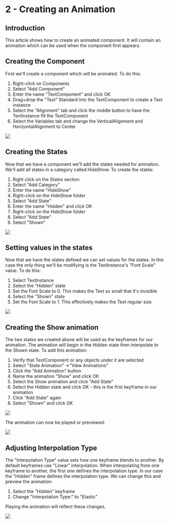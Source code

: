# 2 - Creating an Animation

## Introduction

This article shows how to create an animated component. It will contain an animation which can be used when the component first appears.

## Creating the Component

First we'll create a component which will be animated. To do this:

1. Right-click on Components
2. Select "Add Component"
3. Enter the name "TextComponent" and click OK
4. Drag+drop the "Text" Standard into the TextComponent to create a Text instance
5. Select the "Alignment" tab and click the middle button to have the TextInstance fill the TextComponent
6. Select the Variables tab and change the VerticalAlignment and HorizontalAlignment to Center

![](<../.gitbook/assets/CreatingAnimationCreateComponent (1).gif>)

## Creating the States

Now that we have a component we'll add the states needed for animation. We'll add all states in a category called HideShow. To create the states:

1. Right click on the States section
2. Select "Add Category"
3. Enter the name "HideShow"
4. Right-click on the HideShow folder
5. Select "Add State"
6. Enter the name "Hidden" and click OK
7. Right-click on the HideShow folder
8. Select "Add State"
9. Select "Shown"

![](<../.gitbook/assets/AddHideShowStates (1).gif>)

## Setting values in the states

Now that we have the states defined we can set values for the states. In this case the only thing we'll be modifying is the TextInstance's "Font Scale" value. To do this:

1. Select TextInstance
2. Select the "Hidden" state
3. Set the Font Scale to 0. This makes the Text so small that it's invisible
4. Select the "Shown" state
5. Set the Font Scale to 1. This effectively makes the Text regular size

![](<../.gitbook/assets/SetFontScale (1).gif>)

## Creating the Show animation

The two states we created above will be used as the keyframes for our animation. The animation will begin in the Hidden state then interpolate to the Shown state. To add this animation:

1. Verify that TextComponent or any objects under it are selected
2. Select "State Animation" ->"View Animations"
3. Click the "Add Animation" button
4. Name the animation "Show" and click OK
5. Select the Show animation and click "Add State"
6. Select the Hidden state and click OK - this is the first keyframe in our animation
7. Click "Add State" again
8. Select "Shown" and click OK

![](<../.gitbook/assets/AddShowAnimation (1).gif>)

The animation can now be played or previewed:

![](<../.gitbook/assets/PreviewAnimation1 (1).gif>)

## Adjusting Interpolation Type

The "Interpolation Type" value sets how one keyframe blends to another. By default keyframes use "Linear" interpolation. When interpolating from one keyframe to another, the first one defines the interpolation type. In our case the "Hidden" frame defines the interpolation type. We can change this and preview the animation:

1. Select the "Hidden" keyframe
2. Change "Interpolation Type:" to "Elastic"

Playing the animation will reflect these changes.

![](<../.gitbook/assets/ElasticAnimation (1).gif>)
